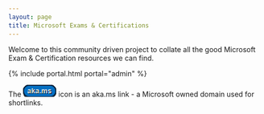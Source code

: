 ```yaml
---
layout: page
title: Microsoft Exams & Certifications
---
```


Welcome to this community driven project to collate all the good Microsoft Exam & Certification resources we can find.

{% include portal.html portal="admin" %}

The ![aka.ms button](.\images\akamsicon.png) icon is an aka.ms link - a Microsoft owned domain used for shortlinks.
